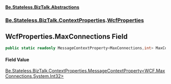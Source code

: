 #### [Be.Stateless.BizTalk.Abstractions](README.md 'README')
### [Be.Stateless.BizTalk.ContextProperties](Be.Stateless.BizTalk.ContextProperties.md 'Be.Stateless.BizTalk.ContextProperties').[WcfProperties](WcfProperties.md 'Be.Stateless.BizTalk.ContextProperties.WcfProperties')

## WcfProperties.MaxConnections Field

```csharp
public static readonly MessageContextProperty<MaxConnections,int> MaxConnections;
```

#### Field Value
[Be.Stateless.BizTalk.ContextProperties.MessageContextProperty&lt;](MessageContextProperty_T,TR_.md 'Be.Stateless.BizTalk.ContextProperties.MessageContextProperty<T,TR>')[WCF.MaxConnections](https://docs.microsoft.com/en-us/dotnet/api/WCF.MaxConnections 'WCF.MaxConnections')[,](MessageContextProperty_T,TR_.md 'Be.Stateless.BizTalk.ContextProperties.MessageContextProperty<T,TR>')[System.Int32](https://docs.microsoft.com/en-us/dotnet/api/System.Int32 'System.Int32')[&gt;](MessageContextProperty_T,TR_.md 'Be.Stateless.BizTalk.ContextProperties.MessageContextProperty<T,TR>')